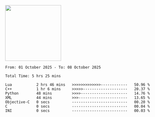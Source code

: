 <img height="180em" src="https://github-readme-stats-eight-theta.vercel.app/api?username=bkundev&show_icons=true&theme=radical&include_all_commits=true&count_private=true"/>
<!--START_SECTION:waka-->

```all_time
From: 01 October 2025 - To: 08 October 2025

Total Time: 5 hrs 25 mins

Lua           2 hrs 46 mins   >>>>>>>>>>>>>------------   50.96 %
C++           1 hr 6 mins     >>>>>--------------------   20.37 %
Python        48 mins         >>>>---------------------   14.76 %
XML           44 mins         >>>----------------------   13.65 %
Objective-C   0 secs          -------------------------   00.20 %
C             0 secs          -------------------------   00.04 %
INI           0 secs          -------------------------   00.03 %
```

<!--END_SECTION:waka-->
